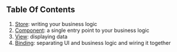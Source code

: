 ## Table Of Contents

1. [Store](store.md): writing your business logic
2. [Component](component.md): a single entry point to your business logic
3. [View](view.md): displaying data
4. [Binding](binding.md): separating UI and business logic and wiring it together
